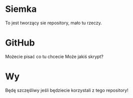 # Siemka
To jest tworzący sie repository, mało tu rzeczy.
# GitHub
Możecie pisać co tu chcecie
Może jakiś skrypt?
# Wy
Będę szczęśliwy jeśli będziecie korzystali z tego repository!